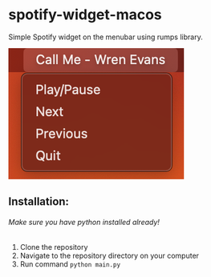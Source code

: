 # spotify-widget-macos
Simple Spotify widget on the menubar using rumps library.

![alt text](images/image.png)

## Installation:
###### Make sure you have python installed already!

1. Clone the repository
2. Navigate to the repository directory on your computer
3. Run command `python main.py`